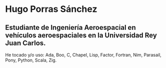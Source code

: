 # Hugo Porras Sánchez
## Estudiante de Ingeniería Aeroespacial en vehículos aeroespaciales en la Universidad Rey Juan Carlos.



He tocado y/o uso:
Ada, Boo, C, Chapel, Lisp, Factor, Fortran, Nim, Parasail, Pony, Python, Scala, Zig.
